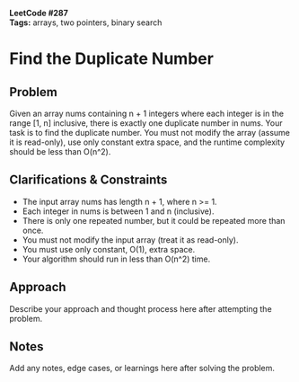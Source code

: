**LeetCode #287**  
**Tags:** arrays, two pointers, binary search

# Find the Duplicate Number

## Problem
Given an array nums containing n + 1 integers where each integer is in the range [1, n] inclusive, there is exactly one duplicate number in nums. Your task is to find the duplicate number. You must not modify the array (assume it is read-only), use only constant extra space, and the runtime complexity should be less than O(n^2).

## Clarifications & Constraints
- The input array nums has length n + 1, where n >= 1.
- Each integer in nums is between 1 and n (inclusive).
- There is only one repeated number, but it could be repeated more than once.
- You must not modify the input array (treat it as read-only).
- You must use only constant, O(1), extra space.
- Your algorithm should run in less than O(n^2) time.

## Approach
Describe your approach and thought process here after attempting the problem.

## Notes
Add any notes, edge cases, or learnings here after solving the problem. 

